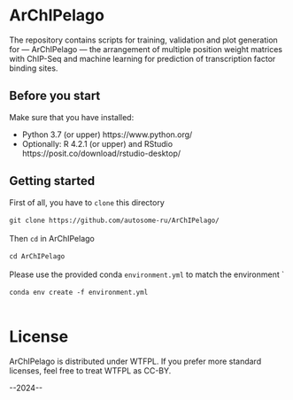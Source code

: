 # ArChIPelago
The repository contains scripts for training, validation and plot generation for — ArChIPelago — the arrangement of multiple position weight matrices with ChIP-Seq and machine learning for prediction of transcription factor binding sites.

## Before you start

Make sure that you have installed:
<ul>
<li>Python 3.7 (or upper) https://www.python.org/
<li>Optionally: R 4.2.1 (or upper) and RStudio https://posit.co/download/rstudio-desktop/
</ul>



## Getting started

First of all, you have to ```clone``` this directory</br></br>
```git clone https://github.com/autosome-ru/ArChIPelago/```</br></br>
Then ```cd``` in ArChIPelago </br></br>
```cd ArChIPelago```</br></br>
Please use the provided conda ```environment.yml``` to match the environment `</br></br>
```conda env create -f environment.yml```</br></br>

# License
ArChIPelago is distributed under WTFPL. If you prefer more standard licenses, feel free to treat WTFPL as CC-BY.

--2024--
